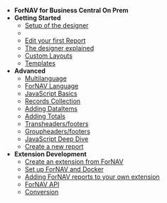<!-- docs/_sidebar.md -->
<!-- [![ForNAV](../Images/ForNAV_logo_2f_250.png)](https://www.fornav.com/) -->

- **ForNAV for Business Central On Prem**
- **Getting Started**
  - [Setup of the designer](/ForNAVForBCOnPrem/)
  - <!-- ToDo Setup Report Pack -->
  - [Edit your first Report](/ForNAVForBCOnPrem/EditYourFirstReport.md)
  - [The designer explained](/ForNAVForBCOnPrem/DesignerExplained.md) <!-- Generic -->
  - [Custom Layouts](/ForNAVForBCOnPrem/CustomLayouts.md) <!-- Generic -->
  - [Templates](/ForNAVForBCOnPrem/) <!-- Generic -->
  <!-- - Add fields from an extension -->
- **Advanced**
  - [Multilanguage](/ForNAVForBCOnPrem/) <!-- Generic -->
  - [ForNAV Language]() <!-- Generic -->
  - [JavaScript Basics](/ForNAVForBCOnPrem/) <!-- Dynamically change font, font color and hiding of report controls Generic -->
  - [Records Collection](/ForNAVForBCOnPrem/) <!-- Generic -->
  - [Adding DataItems](/ForNAVForBCOnPrem/) <!-- Generic -->
  - [Adding Totals]() <!-- Generic -->
  - [Transheaders/footers](/ForNAVForBCOnPrem/) <!-- Generic -->
  - [Groupheaders/footers](/ForNAVForBCOnPrem/) <!-- Generic -->
  - [JavaScript Deep Dive](/ForNAVForBCOnPrem/) <!-- Generic -->
  - [Create a new report]()  <!-- Generic -->
- **Extension Development**
  - [Create an extension from ForNAV](/ForNAVForBCOnPrem/)
  - [Set up ForNAV and Docker](/ForNAVForBCOnPrem/DockerSetup.md)
  - [Adding ForNAV reports to your own extension](/ForNAVForBCOnPrem/AddForNAVToYourExtension.md)
  - [ForNAV API](/ForNAVForBCOnPrem/)
  - [Conversion]()